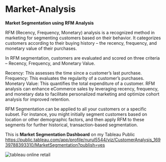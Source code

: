 # Market-Analysis
**Market Segmentation using RFM Analysis**

RFM (Recency, Frequency, Monetary) analysis is a recognized method in marketing for segmenting customers based on their behavior. It categorizes customers according to their buying history – the recency, frequency, and monetary value of their purchases.

In RFM segmentation, customers are evaluated and scored on three criteria – Recency, Frequency, and Monetary Value.

Recency: This assesses the time since a customer’s last purchase.
Frequency: This evaluates the regularity of a customer’s purchases.
Monetary Value: This quantifies the total expenditure of a customer.
RFM analysis can enhance eCommerce sales by leveraging recency, frequency, and monetary data to facilitate personalized marketing and optimize cohort analysis for improved retention.

RFM Segmentation can be applied to all your customers or a specific subset. For instance, you might initially segment customers based on location or other demographic factors, and then apply RFM to these segments for further historical, transaction-based segmentation.

This is **Market Segmentation Dashboard** on my Tableau Public 
https://public.tableau.com/app/profile/nurul5544/viz/CustomerAnalysis_16939788393310/MarketSegmentation?publish=yes

![tableau online retail](https://github.com/Nurulfarikha/Market-Analysis/assets/112846466/b6a51b6a-82dd-41c6-a715-69d2e4b92b25)
